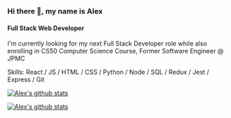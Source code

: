 ### Hi there 👋, my name is Alex

#### Full Stack Web Developer

I'm currently looking for my next Full Stack Developer role while also enrolling in CS50 Computer Science Course, Former Software Engineer @ JPMC


Skills: React / JS / HTML / CSS / Python / Node / SQL / Redux / Jest / Express / Git


[![Alex's github stats](https://github-readme-stats.alexm1234.vercel.app/api?username=AlexandroM1234&theme=prussian&hide=stars)](https://github.com/anuraghazra/github-readme-stats)

[![Alex's github stats](https://github-readme-stats.alexm1234.vercel.app/api/top-langs/?username=AlexandroM1234&langs_count=9&theme=prussian)](https://github.com/anuraghazra/github-readme-stats)
